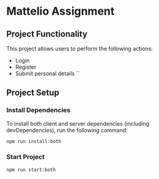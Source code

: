 # Mattelio Assignment

## Project Functionality
This project allows users to perform the following actions:
- Login
- Register
- Submit personal details ``

## Project Setup

### Install Dependencies
To install both client and server dependencies (including devDependencies), run the following command:
```bash
npm run install:both

```
### Start Project

```bash
npm run start:both
